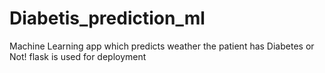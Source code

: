 # Diabetis_prediction_ml

Machine Learning app which predicts weather the patient has Diabetes or Not!
flask is used for deployment 



